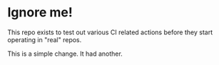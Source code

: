 # Ignore me!

This repo exists to test out various CI related actions before they start operating in "real" repos.

<!--


ponylang/action-testing@0.33.1

-->

This is a simple change. It had another.

